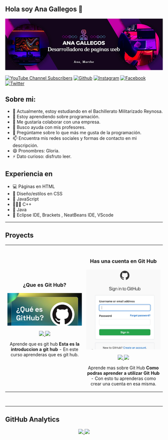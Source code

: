 ## Hola soy Ana Gallegos 👋
![](https://github.com/AnaGallegos/Ana-Gallegos/blob/main/banner.png.png)

[![YouTube Channel Subscribers](https://img.shields.io/youtube/channel/subscribers/UCVcfmRHhT2O61_OmnWHVPFw)](https://www.youtube.com/@AnaAventurasProgramadoras-x6c)
[![Github](https://img.shields.io/github/followers/eloteconcacahuates12)](https://github.com/eloteconcacahuates12)
[![Instagram](https://img.shields.io/static/v1?label=Instagram&message=Sigueme&color=ffa07a&style=social&logo=instagram)](https://www.instagram.com/rocioaranzasolisgarcia/)
[![Facebook](https://img.shields.io/static/v1?label=Facebook&message=Sigueme&color=ffa07a&style=social&logo=facebook)](https://www.facebook.com/profile.php?id=61567030155997)
[![Twitter](https://img.shields.io/static/v1?label=X&message=Sigueme&color=ffa07a&style=social&logo=x)](https://x.com/aranza_soli)

## Sobre mi:
- 🔭 Actualmente, estoy estudiando en el Bachillerato Militarizado Reynosa.
- 🌱 Estoy aprendiendo sobre programación.
- 👯 Me gustaría colaborar con una empresa.
- 🤔 Busco ayuda con mis profesores.
- 💬 Pregúntame sobre lo que más me gusta de la programación.
- 📫 Encuentra mis redes sociales y formas de contacto en mi descripción.
- 😄 Pronombres: Gloria.
- ⚡ Dato curioso: disfruto leer. 

## Experiencia en

- 💻 Páginas en HTML
- 🌅 Diseño/estilos en CSS
- 🌱 JavaScript
- 👩🏽‍💻 C++
- 💫 Java
- 💜 Eclipse IDE, Brackets , NeatBeans IDE, VScode

-------------------------------------------------------------------------------------------------
## Proyects
<table>
<tr>
<td width="50%">
<h3 align="center">¿Que es Git Hub?</h3>
<div align="center">
<a href="https://github.com/eloteconcacahuates12/eloteconcacahuates12" target="_blank"><img src="https://github.com/AnaGallegos/Ana-Gallegos/blob/main/Screenshot_20241108-063815_Google.jpg" width="400" alt="Curso básico HTML"></a>
<p>
<a href="https://youtube.com/shorts/hqjyf-cwZWs?feature=share" target="_blank">
<img src="https://img.shields.io/badge/CÓDIGO-ffffff?style=for-the-badge&logo=github&logoColor=black">
</a>
<a href="https://youtube.com/shorts/hqjyf-cwZWs?feature=share"_blank">
<img src="https://img.shields.io/badge/-Youtube-green?style=for-the-badge&color=d8392c">
</a>
</p>
<p>Aprende que es git hub <strong>Esta es la introduccion a git hub</strong> - En este curso aprenderas que es git hub.</p>
</div>

</td>

<td width="50%">
               <br>
<h3 align="center">Has una cuenta en Git Hub</h3>
<div align="center">
<a href="https://github.com/eloteconcacahuates12/eloteconcacahuates12" target="_blank"><img src="https://github.com/AnaGallegos/Ana-Gallegos/blob/main/cuentaengit.png.jpg" width="400" alt="Curso básico HTML con CSS"></a>
<p>
<a href="https://youtube.com/shorts/utf-UggQX94?feature=share"_blank">
<img src="https://img.shields.io/badge/CÓDIGO-ffffff?style=for-the-badge&logo=github&logoColor=black">
</a>
<a href="https://youtube.com/shorts/hqjyf-cwZWs?feature=share"_blank">
<img src="https://img.shields.io/badge/-Youtube-green?style=for-the-badge&color=d8392c">
</a>
</p>
<p>Aprende mas sobre Git Hub <strong>Como podras aprender a utilizar Git Hub</strong> - Con esto tu aprenderas como crear una cuenta en esa misma.</p>
</div>
  
</td>  
</table>                                                                                 
</div>
<br>


--------------------------------------------------------------------------
## GitHub Analytics

<p align="center">
<a href="https://github.com/eloteconcacahuates12">
  <img height="180em" src="https://github-readme-stats-eight-theta.vercel.app/api?username=eloteconcacahuates12&show_icons=true&theme=algolia&include_all_commits=true&count_private=true"/>
  <img height="180em" src="https://github-readme-stats-eight-theta.vercel.app/api/top-langs/?username=eloteconcacahuates12&layout=compact&langs_count=8&theme=algolia"/>
</a>
</p>
<br>

